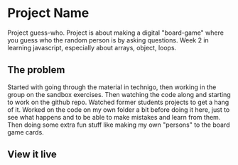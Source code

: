 # Project Name

Project guess-who.
Project is about making a digital "board-game" where you guess who the random person is by asking questions. Week 2 in learning javascript, especially about arrays, object, loops.

## The problem

Started with going through the material in technigo, then working in the group on the sandbox exercises. Then watching the code along and starting to work on the github repo. Watched former students projects to get a hang of it. Worked on the code on my own folder a bit before doing it here, just to see what happens and to be able to make mistakes and learn from them.
Then doing some extra fun stuff like making my own "persons" to the board game cards.

## View it live

